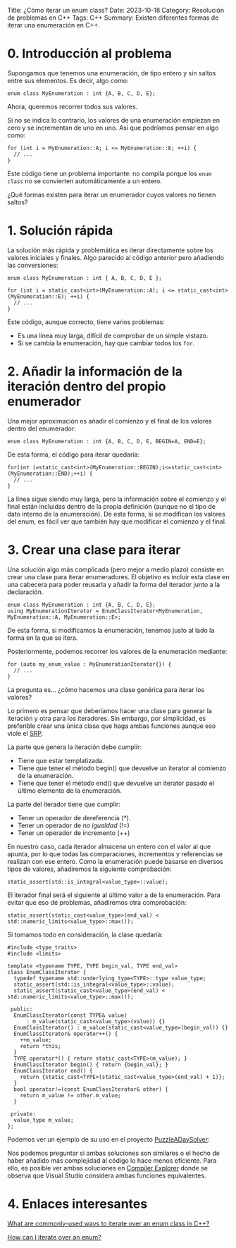 Title: ¿Cómo iterar un enum class?
Date: 2023-10-18
Category: Resolución de problemas en C++
Tags: C++
Summary: Existen diferentes formas de iterar una enumeración en C++.


# 0. Introducción al problema

Supongamos que tenemos una enumeración, de tipo entero y sin saltos entre sus elementos. 
Es decir, algo como: 

```
enum class MyEnumeration : int {A, B, C, D, E};
```

Ahora, queremos recorrer todos sus valores.

Si no se indica lo contrario, los valores de una enumeración empiezan en cero y se incrementan de uno en uno.
Así que podríamos pensar en algo como:

```
for (int i = MyEnumeration::A; i <= MyEnumeration::E; ++i) {
  // ...
}
```

Este código tiene un problema importante: 
no compila porque los ```enum class``` no se convierten automáticamente a un entero. 

¿Qué formas existen para iterar un enumerador cuyos valores no tienen saltos?


# 1. Solución rápida


La solución más rápida y problemática es iterar directamente sobre los valores iniciales y finales.
Algo parecido al código anterior pero añadiendo las conversiones:

```
enum class MyEnumeration : int { A, B, C, D, E };

for (int i = static_cast<int>(MyEnumeration::A); i <= static_cast<int>(MyEnumeration::E); ++i) {
  // ...
}
```

Este código, aunque correcto, tiene varios problemas:

- Es una línea muy larga, difícil de comprobar de un simple vistazo.
- Si se cambia la enumeración, hay que cambiar todos los ```for```.


# 2. Añadir la información de la iteración dentro del propio enumerador

Una mejor aproximación es añadir el comienzo y el final de los valores dentro del enumerador:

```
enum class MyEnumeration : int {A, B, C, D, E, BEGIN=A, END=E};
```

De esta forma, el código para iterar quedaría:

```
for(int i=static_cast<int>(MyEnumeration::BEGIN);i<=static_cast<int>(MyEnumeration::END);++i) {
  // ...
}
```

La línea sigue siendo muy larga, pero la información sobre el comienzo y el final están incluidas dentro de la propia definición
(aunque no el tipo de dato interno de la enumeración).
De esta forma, si se modifican los valores del enum, es fácil ver que también hay que modificar el comienzo y el final.


# 3. Crear una clase para iterar

Una solución algo más complicada (pero mejor a medio plazo) consiste en crear una clase para iterar enumeradores.
El objetivo es incluir esta clase en una cabecera para poder reusarla y añadir la forma del iterador junto a la declaración.

```
enum class MyEnumeration : int {A, B, C, D, E};
using MyEnumerationIterator = EnumClassIterator<MyEnumeration, MyEnumeration::A, MyEnumeration::E>;
```

De esta forma, si modificamos la enumeración, tenemos justo al lado la forma en la que se itera.

Posteriormente, podemos recorrer los valores de la enumeración mediante:

```
for (auto my_enum_value : MyEnumerationIterator{}) {
  // ...
}
```

La pregunta es... ¿cómo hacemos una clase genérica para iterar los valores?

Lo primero es pensar que deberíamos hacer una clase para generar la iteración y otra para los iteradores.
Sin embargo, por simplicidad, es preferible crear una única clase que haga ambas funciones aunque eso 
viole el [SRP](https://es.wikipedia.org/wiki/Principio_de_responsabilidad_%C3%BAnica).

La parte que genera la iteración debe cumplir:

- Tiene que estar templatizada.
- Tiene que tener el método begin() que devuelve un iterator al comienzo de la enumeración.
- Tiene que tener el método end() que devuelve un iterator pasado el último elemento de la enumeración.

La parte del iterador tiene que cumplir:

- Tener un operador de dereferencia (*).
- Tener un operador de *no igualdad* (!=)
- Tener un operador de incremento (++)

En nuestro caso, cada iterador almacena un entero con el valor al que apunta, 
por lo que todas las comparaciones, incrementos y referencias se realizan con ese entero.
Como la enumeración puede basarse en diversos tipos de valores, añadiremos la siguiente comprobación:

```
static_assert(std::is_integral<value_type>::value);
```

El iterador final será el siguiente al último valor a de la enumeración. 
Para evitar que eso dé problemas, añadiremos otra comprobación:

```
static_assert(static_cast<value_type>(end_val) < std::numeric_limits<value_type>::max());
```

Si tomamos todo en consideración, la clase quedaría:

```
#include <type_traits>
#include <limits>

template <typename TYPE, TYPE begin_val, TYPE end_val>
class EnumClassIterator {
  typedef typename std::underlying_type<TYPE>::type value_type;
  static_assert(std::is_integral<value_type>::value);
  static_assert(static_cast<value_type>(end_val) < std::numeric_limits<value_type>::max());

 public:
  EnumClassIterator(const TYPE& value)
      : m_value(static_cast<value_type>(value)) {}
  EnumClassIterator() : m_value(static_cast<value_type>(begin_val)) {}
  EnumClassIterator& operator++() {
    ++m_value;
    return *this;
  }
  TYPE operator*() { return static_cast<TYPE>(m_value); }
  EnumClassIterator begin() { return {begin_val}; }
  EnumClassIterator end() {
    return {static_cast<TYPE>(static_cast<value_type>(end_val) + 1)};
  }
  bool operator!=(const EnumClassIterator& other) {
    return m_value != other.m_value;
  }

 private:
  value_type m_value;
};
```

Podemos ver un ejemplo de su uso en el proyecto [PuzzleADaySolver](https://github.com/jcallejap/PuzzleADaySolver/blob/main/Solver/EnumClassIterator.h):

Nos podemos preguntar si ambas soluciones son similares o el hecho de haber añadido más complejidad al código lo hace menos eficiente.
Para ello, es posible ver ambas soluciones en [Compiler Explorer](https://godbolt.org/z/c88Y4WG4r) donde se observa que Visual Studio considera ambas funciones equivalentes.


# 4. Enlaces interesantes

[What are commonly-used ways to iterate over an enum class in C++?](https://stackoverflow.com/q/69762598/218774)

[How can I iterate over an enum?](https://stackoverflow.com/q/261963/218774)
